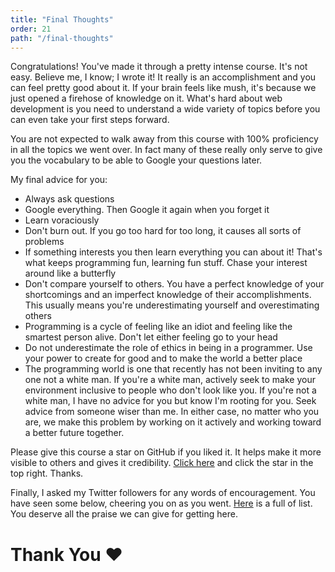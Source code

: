 ```yaml
---
title: "Final Thoughts"
order: 21
path: "/final-thoughts"
---
```


Congratulations! You've made it through a pretty intense course. It's not easy. Believe me, I know; I wrote it! It really is an accomplishment and you can feel pretty good about it. If your brain feels like mush, it's because we just opened a firehose of knowledge on it. What's hard about web development is you need to understand a wide variety of topics before you can even take your first steps forward.

You are not expected to walk away from this course with 100% proficiency in all the topics we went over. In fact many of these really only serve to give you the vocabulary to be able to Google your questions later.

My final advice for you:

- Always ask questions
- Google everything. Then Google it again when you forget it
- Learn voraciously
- Don't burn out. If you go too hard for too long, it causes all sorts of problems
- If something interests you then learn everything you can about it! That's what keeps programming fun, learning fun stuff. Chase your interest around like a butterfly
- Don't compare yourself to others. You have a perfect knowledge of your shortcomings and an imperfect knowledge of their accomplishments. This usually means you're underestimating yourself and overestimating others
- Programming is a cycle of feeling like an idiot and feeling like the smartest person alive. Don't let either feeling go to your head
- Do not underestimate the role of ethics in being in a programmer. Use your power to create for good and to make the world a better place
- The programming world is one that recently has not been inviting to any one not a white man. If you're a white man, actively seek to make your environment inclusive to people who don't look like you. If you're not a white man, I have no advice for you but know I'm rooting for you. Seek advice from someone wiser than me. In either case, no matter who you are, we make this problem by working on it actively and working toward a better future together.

Please give this course a star on GitHub if you liked it. It helps make it more visible to others and gives it credibility. [Click here][gh] and click the star in the top right. Thanks.

Finally, I asked my Twitter followers for any words of encouragement. You have seen some below, cheering you on as you went. [Here][tweets] is a full of list. You deserve all the praise we can give for getting here.

# Thank You ❤️ ️

[tweets]: https://btholt.github.io/intro-to-web-dev-v2/tweets/
[gh]: https://github.com/btholt/intro-to-web-dev-v2
